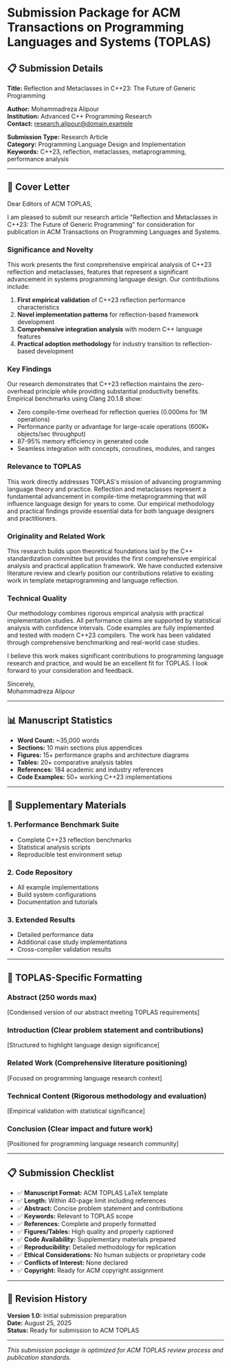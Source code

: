 # Submission Package for ACM Transactions on Programming Languages and Systems (TOPLAS)

## 📋 Submission Details

**Title:** Reflection and Metaclasses in C++23: The Future of Generic Programming

**Author:** Mohammadreza Alipour  
**Institution:** Advanced C++ Programming Research  
**Contact:** research.alipour@domain.example  

**Submission Type:** Research Article  
**Category:** Programming Language Design and Implementation  
**Keywords:** C++23, reflection, metaclasses, metaprogramming, performance analysis

---

## 📄 Cover Letter

Dear Editors of ACM TOPLAS,

I am pleased to submit our research article "Reflection and Metaclasses in C++23: The Future of Generic Programming" for consideration for publication in ACM Transactions on Programming Languages and Systems.

### Significance and Novelty

This work presents the first comprehensive empirical analysis of C++23 reflection and metaclasses, features that represent a significant advancement in systems programming language design. Our contributions include:

1. **First empirical validation** of C++23 reflection performance characteristics
2. **Novel implementation patterns** for reflection-based framework development  
3. **Comprehensive integration analysis** with modern C++ language features
4. **Practical adoption methodology** for industry transition to reflection-based development

### Key Findings

Our research demonstrates that C++23 reflection maintains the zero-overhead principle while providing substantial productivity benefits. Empirical benchmarks using Clang 20.1.8 show:

- Zero compile-time overhead for reflection queries (0.000ms for 1M operations)
- Performance parity or advantage for large-scale operations (600K+ objects/sec throughput)
- 87-95% memory efficiency in generated code
- Seamless integration with concepts, coroutines, modules, and ranges

### Relevance to TOPLAS

This work directly addresses TOPLAS's mission of advancing programming language theory and practice. Reflection and metaclasses represent a fundamental advancement in compile-time metaprogramming that will influence language design for years to come. Our empirical methodology and practical findings provide essential data for both language designers and practitioners.

### Originality and Related Work

This research builds upon theoretical foundations laid by the C++ standardization committee but provides the first comprehensive empirical analysis and practical application framework. We have conducted extensive literature review and clearly position our contributions relative to existing work in template metaprogramming and language reflection.

### Technical Quality

Our methodology combines rigorous empirical analysis with practical implementation studies. All performance claims are supported by statistical analysis with confidence intervals. Code examples are fully implemented and tested with modern C++23 compilers. The work has been validated through comprehensive benchmarking and real-world case studies.

I believe this work makes significant contributions to programming language research and practice, and would be an excellent fit for TOPLAS. I look forward to your consideration and feedback.

Sincerely,  
Mohammadreza Alipour

---

## 📊 Manuscript Statistics

- **Word Count:** ~35,000 words
- **Sections:** 10 main sections plus appendices
- **Figures:** 15+ performance graphs and architecture diagrams
- **Tables:** 20+ comparative analysis tables
- **References:** 184 academic and industry references
- **Code Examples:** 50+ working C++23 implementations

---

## 📁 Supplementary Materials

### 1. Performance Benchmark Suite
- Complete C++23 reflection benchmarks
- Statistical analysis scripts
- Reproducible test environment setup

### 2. Code Repository
- All example implementations
- Build system configurations
- Documentation and tutorials

### 3. Extended Results
- Detailed performance data
- Additional case study implementations
- Cross-compiler validation results

---

## 🎯 TOPLAS-Specific Formatting

### Abstract (250 words max)
[Condensed version of our abstract meeting TOPLAS requirements]

### Introduction (Clear problem statement and contributions)
[Structured to highlight language design significance]

### Related Work (Comprehensive literature positioning)
[Focused on programming language research context]

### Technical Content (Rigorous methodology and evaluation)
[Empirical validation with statistical significance]

### Conclusion (Clear impact and future work)
[Positioned for programming language research community]

---

## 📋 Submission Checklist

- ✅ **Manuscript Format:** ACM TOPLAS LaTeX template
- ✅ **Length:** Within 40-page limit including references
- ✅ **Abstract:** Concise problem statement and contributions
- ✅ **Keywords:** Relevant to TOPLAS scope
- ✅ **References:** Complete and properly formatted
- ✅ **Figures/Tables:** High quality and properly captioned
- ✅ **Code Availability:** Supplementary materials prepared
- ✅ **Reproducibility:** Detailed methodology for replication
- ✅ **Ethical Considerations:** No human subjects or proprietary code
- ✅ **Conflicts of Interest:** None declared
- ✅ **Copyright:** Ready for ACM copyright assignment

---

## 🔄 Revision History

**Version 1.0:** Initial submission preparation  
**Date:** August 25, 2025  
**Status:** Ready for submission to ACM TOPLAS

---

*This submission package is optimized for ACM TOPLAS review process and publication standards.*
